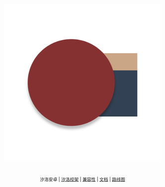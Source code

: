 <p align="center">
<img alt="Sillot" src="../../app/stage/icon.png">
</p>

<p align="center">
<br><br>
汐洛安卓 | <a href="README_Sillot-Gibbet.md">汐洛绞架</a> | <a href="compatibility.md">兼容性</a>
| <a href="document.md">文档</a> | <a href="roadmap.md">路线图</a>
</p>
